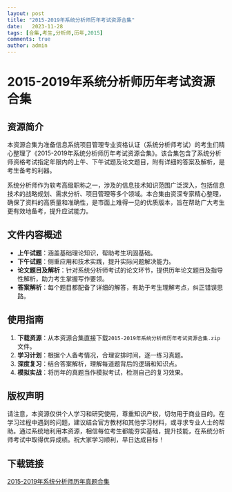 ```yaml
---
layout: post
title: "2015-2019年系统分析师历年考试资源合集"
date:   2023-11-28
tags: [合集,考生,分析师,历年,2015]
comments: true
author: admin
---
```

# 2015-2019年系统分析师历年考试资源合集

## 资源简介

本资源合集为准备信息系统项目管理专业资格认证（系统分析师考试）的考生们精心整理了《2015-2019年系统分析师历年考试资源合集》。该合集包含了系统分析师资格考试指定年限内的上午、下午试题及论文题目，附有详细的答案及解析，是考生备考的利器。

系统分析师作为软考高级职称之一，涉及的信息技术知识范围广泛深入，包括信息技术的战略规划、需求分析、项目管理等多个领域。本合集由资深专家精心整理，确保了资料的高质量和准确性，是市面上难得一见的优质版本，旨在帮助广大考生更有效地备考，提升应试能力。

## 文件内容概述

- **上午试题**：涵盖基础理论知识，帮助考生巩固基础。
- **下午试题**：侧重应用和技术实践，提升实际问题解决能力。
- **论文题目及解析**：针对系统分析师考试的论文环节，提供历年论文题目及指导性解析，助力考生掌握写作要领。
- **答案解析**：每个题目都配备了详细的解答，有助于考生理解考点，纠正错误思路。

## 使用指南

1. **下载资源**：从本资源合集直接下载`2015-2019年系统分析师历年考试资源合集.zip`文件。
2. **学习计划**：根据个人备考情况，合理安排时间，逐一练习真题。
3. **深度复习**：结合答案解析，理解每道题背后的逻辑和知识点。
4. **模拟实战**：将历年的真题当作模拟考试，检测自己的复习效果。

## 版权声明

请注意，本资源仅供个人学习和研究使用，尊重知识产权，切勿用于商业目的。在学习过程中遇到的问题，建议结合官方教材和其他学习材料，或寻求专业人士的帮助。通过系统地利用本资源，相信每位考生都能夯实基础，提升技能，在系统分析师考试中取得优异成绩。祝大家学习顺利，早日达成目标！

## 下载链接

[2015-2019年系统分析师历年真题合集](https://pan.quark.cn/s/655d7c73514c)